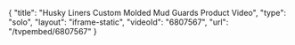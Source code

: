 {
    "title": "Husky Liners Custom Molded Mud Guards Product Video",
    "type": "solo",
    "layout": "iframe-static",
    "videoId": "6807567",
    "url": "\/tvpembed\/6807567"
}